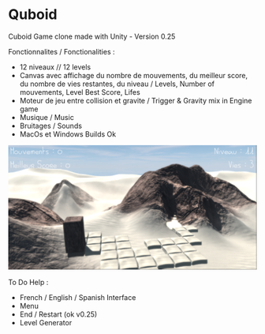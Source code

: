 # Quboid
 Cuboid Game clone made with Unity - Version 0.25

Fonctionnalites / Fonctionalities :
- 12 niveaux // 12 levels
- Canvas avec affichage du nombre de mouvements, du meilleur score, du nombre de vies restantes, du niveau / Levels, Number of mouvements, Level Best Score, Lifes
- Moteur de jeu entre collision et gravite / Trigger & Gravity mix in Engine game
- Musique / Music
- Bruitages / Sounds
- MacOs et Windows Builds Ok

<img src="Capture.png" width="640">

To Do Help :
- French / English / Spanish Interface
- Menu
- End / Restart (ok v0.25)
- Level Generator
